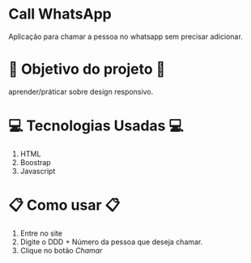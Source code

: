 # Call WhatsApp
Aplicação para chamar a pessoa no whatsapp sem precisar adicionar.

# :dart: Objetivo do projeto :dart:
aprender/práticar sobre design responsivo.

# :computer: Tecnologias Usadas :computer:

1. HTML
1. Boostrap
1. Javascript

# :clipboard: Como usar :clipboard:

1. Entre no site
1. Digite o DDD + Número da pessoa que deseja chamar.
1. Clique no botão *Chamar*
